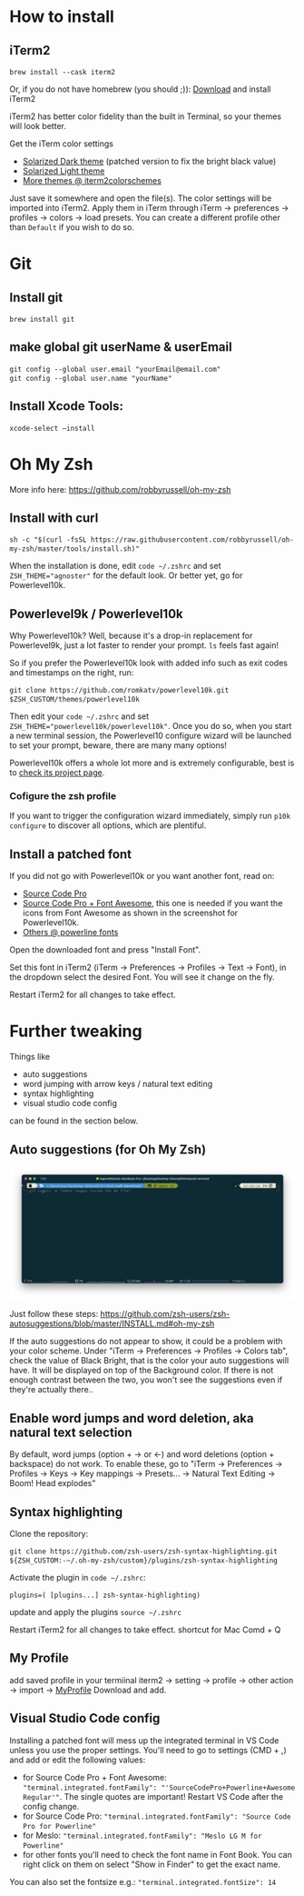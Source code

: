 # How to install

## iTerm2

    brew install --cask iterm2

Or, if you do not have homebrew (you should ;)): [Download](http://www.iterm2.com/downloads.html) and install iTerm2

iTerm2 has better color fidelity than the built in Terminal, so your themes will look better.

Get the iTerm color settings

- [Solarized Dark theme](https://raw.githubusercontent.com/RahulSinghParmar/zsh-terminal/main/asset/themes/Solarized%20Dark%20theme.itermcolors) (patched version to fix the bright black value)
- [Solarized Light theme](https://raw.githubusercontent.com/RahulSinghParmar/zsh-terminal/main/asset/themes/Solarized%20Light%20theme.itermcolors)
- [More themes @ iterm2colorschemes](http://iterm2colorschemes.com/)

Just save it somewhere and open the file(s). The color settings will be imported into iTerm2. Apply them in iTerm through iTerm → preferences → profiles → colors → load presets. You can create a different profile other than `Default` if you wish to do so.

# Git

## Install git

    brew install git

## make global git userName & userEmail

    git config --global user.email "yourEmail@email.com"
    git config --global user.name "yourName"

## Install Xcode Tools:  

    xcode-select —install


# Oh My Zsh

More info here: <https://github.com/robbyrussell/oh-my-zsh>

## Install with curl

    sh -c "$(curl -fsSL https://raw.githubusercontent.com/robbyrussell/oh-my-zsh/master/tools/install.sh)"

When the installation is done, edit `code ~/.zshrc` and set `ZSH_THEME="agnoster"` for the default look. Or better yet, go for Powerlevel10k.

## Powerlevel9k / Powerlevel10k

Why Powerlevel10k? Well, because it's a drop-in replacement for Powerlevel9k, just a lot faster to render your prompt. `ls` feels fast again!

So if you prefer the Powerlevel10k look with added info such as exit codes and timestamps on the right, run:

    git clone https://github.com/romkatv/powerlevel10k.git $ZSH_CUSTOM/themes/powerlevel10k

Then edit your `code ~/.zshrc` and set `ZSH_THEME="powerlevel10k/powerlevel10k"`. Once you do so, when you start a new terminal session, the Powerlevel10 configure wizard will be launched to set your prompt, beware, there are many many options!

Powerlevel10k offers a whole lot more and is extremely configurable, best is to [check its project page](https://github.com/romkatv/powerlevel10k#extremely-customizable).

### Cofigure the zsh profile

If you want to trigger the configuration wizard immediately, simply run `p10k configure` to discover all options, which are plentiful.

## Install a patched font

If you did not go with Powerlevel10k or you want another font, read on:

- [Source Code Pro](https://github.com/RahulSinghParmar/zsh-terminal/blob/main/asset/fonts/Source%20Code%20Pro%20for%20Powerline.otf)
- [Source Code Pro + Font Awesome](https://github.com/RahulSinghParmar/zsh-terminal/blob/main/asset/fonts/SourceCodePro%2BPowerline%2BAwesome%2BRegular.ttf), this one is needed if you want the icons from Font Awesome as shown in the screenshot for Powerlevel10k.
- [Others @ powerline fonts](https://github.com/powerline/fonts)

Open the downloaded font and press "Install Font".

Set this font in iTerm2 (iTerm → Preferences → Profiles → Text → Font), in the dropdown select the desired Font. You will see it change on the fly.

Restart iTerm2 for all changes to take effect.

# Further tweaking

Things like

- auto suggestions
- word jumping with arrow keys / natural text editing
- syntax highlighting
- visual studio code config

can be found in the section below.

## Auto suggestions (for Oh My Zsh)

![Auto suggestions](https://raw.githubusercontent.com/RahulSinghParmar/zsh-terminal/main/asset/img/autosuggestion.png)

Just follow these steps: <https://github.com/zsh-users/zsh-autosuggestions/blob/master/INSTALL.md#oh-my-zsh>

If the auto suggestions do not appear to show, it could be a problem with your color scheme. Under "iTerm → Preferences → Profiles → Colors tab", check the value of Black Bright, that is the color your auto suggestions will have. It will be displayed on top of the Background color. If there is not enough contrast between the two, you won't see the suggestions even if they're actually there..

## Enable word jumps and word deletion, aka natural text selection

By default, word jumps (option + → or ←) and word deletions (option + backspace) do not work. To enable these, go to "iTerm → Preferences → Profiles → Keys → Key mappings → Presets... → Natural Text Editing → Boom! Head explodes"

## Syntax highlighting

Clone the repository:

```
git clone https://github.com/zsh-users/zsh-syntax-highlighting.git ${ZSH_CUSTOM:-~/.oh-my-zsh/custom}/plugins/zsh-syntax-highlighting
```

Activate the plugin in `code ~/.zshrc`:

    plugins=( [plugins...] zsh-syntax-highlighting)

update and apply the plugins `source ~/.zshrc`

Restart iTerm2 for all changes to take effect.
shortcut for Mac Comd + Q

## My Profile

add saved profile in your termiinal
iterm2 -> setting -> profile -> other action -> import -> [MyProfile](https://github.com/RahulSinghParmar/zsh-terminal/blob/main/asset/profile/Profiles.json)
Download and add.

## Visual Studio Code config

Installing a patched font will mess up the integrated terminal in VS Code unless you use the proper settings. You'll need to go to settings (CMD + ,) and add or edit the following values:

- for Source Code Pro + Font Awesome: `"terminal.integrated.fontFamily": "'SourceCodePro+Powerline+Awesome Regular'"`. The single quotes are important! Restart VS Code after the config change.
- for Source Code Pro: `"terminal.integrated.fontFamily": "Source Code Pro for Powerline"`
- for Meslo: `"terminal.integrated.fontFamily": "Meslo LG M for Powerline"`
- for other fonts you'll need to check the font name in Font Book. You can right click on them on select "Show in Finder" to get the exact name.

You can also set the fontsize e.g.: `"terminal.integrated.fontSize": 14`

